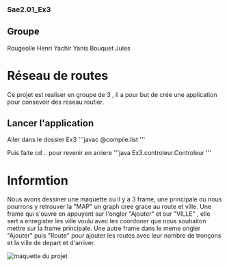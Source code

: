 ### Sae2.01_Ex3

## Groupe
Rougeolle Henri 
Yachir    Yanis 
Bouquet   Jules 

# Réseau de routes 
Ce projet est realiser en groupe de 3 ,
il a pour but de crée une application pour consevoir des reseau routier.

## Lancer l'application 
Aller dans le dossier Ex3
'''javac @compile.list '''

Puis faite cd .. pour revenir en arriere
'''java Ex3.controleur.Controleur '''

# Informtion
Nous avons dessiner une maquette ou il y a 3 frame,
une principale ou nous pourrons y retrouver la "MAP" un graph cree grace au route et ville.
Une frame qui s'ouvre en appuyent sur l'ongler "Ajouter" et sur "VILLE" , elle sert a enregister 
les ville voulu avec les coordoner que nous souhaiton mettre sur la frame principale.
Une autre frame dans le meme ongler "Ajouter" puis "Route" pour ajouter les routes avec leur nombre de
tronçons et la ville de depart et d'arriver.

<img src="https://media.discordapp.net/attachments/1241273545380859994/1247106690269319168/20240603_103528.jpg?ex=665f7add&is=665e295d&hm=f338c035f38b69a269c28fc8acd7179254dd71cc047b8c60ee1532c0d5d52e3a&=&format=webp&width=775&height=581" alt="maquette du projet" />
